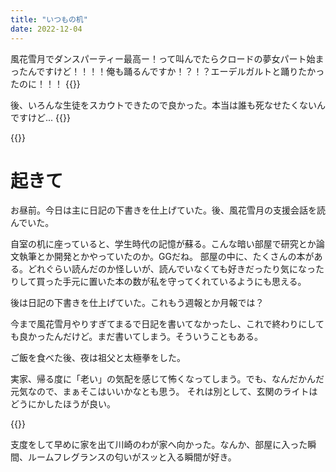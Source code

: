```yaml
---
title: "いつもの机"
date: 2022-12-04
---
```


風花雪月でダンスパーティー最高ー！って叫んでたらクロードの夢女パート始まったんですけど！！！！俺も踊るんですか！？！？エーデルガルトと踊りたかったのに！！！
{{<tweet user="dango_bot" id="1599246994681524227">}}

後、いろんな生徒をスカウトできたので良かった。本当は誰も死なせたくないんですけど...
{{<tweet user="dango_bot" id="1599246197910548480">}}

{{<tweet user="dango_bot" id="1599248418668679174">}}
# 起きて
お昼前。今日は主に日記の下書きを仕上げていた。後、風花雪月の支援会話を読んでいた。

自室の机に座っていると、学生時代の記憶が蘇る。こんな暗い部屋で研究とか論文執筆とか開発とかやっていたのか。GGだね。
部屋の中に、たくさんの本がある。どれぐらい読んだのか怪しいが、読んでいなくても好きだったり気になったりして買った手元に置いた本の数が私を守ってくれているようにも思える。

後は日記の下書きを仕上げていた。これもう週報とか月報では？

今まで風花雪月やりすぎてまるで日記を書いてなかったし、これで終わりにしても良かったんだけど。まだ書いてしまう。そういうこともある。

ご飯を食べた後、夜は祖父と太極拳をした。

実家、帰る度に「老い」の気配を感じて怖くなってしまう。でも、なんだかんだ元気なので、まぁそこはいいかなとも思う。
それは別として、玄関のライトはどうにかしたほうが良い。

{{<tweet user="dango_bot" id="1599384569442373635">}}

支度をして早めに家を出て川崎のわが家へ向かった。なんか、部屋に入った瞬間、ルームフレグランスの匂いがスッと入る瞬間が好き。


